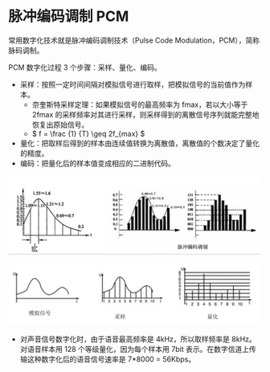 # 脉冲编码调制 PCM

常用数字化技术就是脉冲编码调制技术（Pulse Code Modulation，PCM），简称脉码调制。

PCM 数字化过程 3 个步骤：采样、量化、编码。

- 采样：按照一定时间间隔对模拟信号进行取样，把模拟信号的当前值作为样本。
  - 奈奎斯特采样定理：如果模拟信号的最高频率为 fmax，若以大小等于 2fmax 的采样频率对其进行采样，则采样得到的离散信号序列就能完整地恢复出原始信号。
  - $ f = \frac {1} {T} \geq 2f_{max} $
- 量化：把取样后得到的样本由连续值转换为离散值，离散值的个数决定了量化的精度。
- 编码：把量化后的样本值变成相应的二进制代码。

![脉冲编码调制1](./images/脉冲编码调制1.png)

![脉冲编码调制2](./images/脉冲编码调制2.png)

- 对声音信号数字化时，由于语音最高频率是 4kHz，所以取样频率是 8kHz。对语音样本用 128 个等级量化，因为每个样本用 7bit 表示。在数字信道上传输这种数字化后的语音信号速率是 7\*8000 = 56Kbps。
